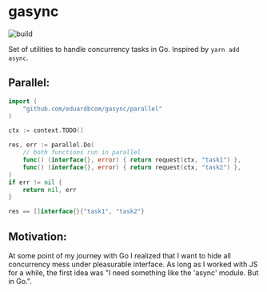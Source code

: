 # gasync
![build](https://travis-ci.org/eduardbcom/gasync.svg?branch=master)

Set of utilities to handle concurrency tasks in Go. Inspired by `yarn add async`.

## Parallel:
```go
import (
    "github.com/eduardbcom/gasync/parallel"
)

ctx := context.TODO()

res, err := parallel.Do(
    // both functions run in parallel
    func() (interface{}, error) { return request(ctx, "task1") },
    func() (interface{}, error) { return request(ctx, "task2") },
)
if err != nil {
    return nil, err
}

res == []interface{}{"task1", "task2"}
```

## Motivation:
At some point of my journey with Go I realized that I want to hide all concurrency mess under pleasurable interface.
As long as I worked with JS for a while, the first idea was "I need something like the 'async' module. But in Go.".
